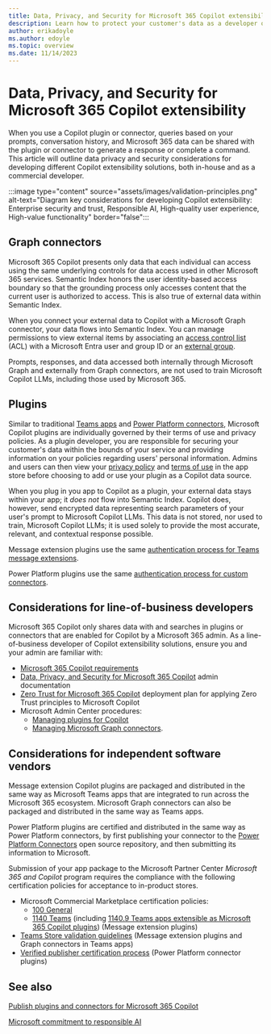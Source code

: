 ```yaml
---
title: Data, Privacy, and Security for Microsoft 365 Copilot extensibility
description: Learn how to protect your customer's data as a developer of Microsoft 365 Copilot extensibility solutions
author: erikadoyle
ms.author: edoyle
ms.topic: overview
ms.date: 11/14/2023
---
```


# Data, Privacy, and Security for Microsoft 365 Copilot extensibility

When you use a Copilot plugin or connector, queries based on your prompts, conversation history, and Microsoft 365 data can be shared with the plugin or connector to generate a response or complete a command. This article will outline data privacy and security considerations for developing different Copilot extensibility solutions, both in-house and as a commercial developer.

:::image type="content" source="assets/images/validation-principles.png" alt-text="Diagram key considerations for developing Copilot extensibility: Enterprise security and trust, Responsible AI, High-quality user experience, High-value functionality" border="false":::

## Graph connectors

Microsoft 365 Copilot presents only data that each individual can access using the same underlying controls for data access used in other Microsoft 365 services. Semantic Index honors the user identity-based access boundary so that the grounding process only accesses content that the current user is authorized to access. This is also true of external data within Semantic Index.

When you connect your external data to Copilot with a Microsoft Graph connector, your data flows into Semantic Index. You can manage permissions to view external items by associating an [access control list](/graph/connecting-external-content-manage-items?branch=main#access-control-list) (ACL) with a Microsoft Entra user and group ID or an [external group](/graph/connecting-external-content-external-groups?context=/microsoft-365-copilot/extensibility/context).

Prompts, responses, and data accessed both internally through Microsoft Graph and externally from Graph connectors, are not used to train Microsoft Copilot LLMs, including those used by Microsoft 365.

## Plugins

Similar to traditional [Teams apps](/microsoftteams/platform/concepts/deploy-and-publish/appsource/prepare/teams-store-validation-guidelines#privacy-policy) and [Power Platform connectors](/connectors/custom-connectors/certification-submission#step-4b-product-or-end-service-metadata), Microsoft Copilot plugins are individually governed by their terms of use and privacy policies. As a plugin developer, you are responsible for securing your customer's data within the bounds of your service and providing information on your policies regarding users' personal information. Admins and users can then view your [privacy policy](/microsoftteams/platform/concepts/deploy-and-publish/appsource/prepare/teams-store-validation-guidelines#privacy-policy) and [terms of use](/microsoftteams/platform/concepts/deploy-and-publish/appsource/prepare/teams-store-validation-guidelines#terms-of-use) in the app store before choosing to add or use your plugin as a Copilot data source.

When you plug in you app to Copilot as a plugin, your external data stays within your app; it *does not* flow into Semantic Index. Copilot does, however, send encrypted data representing search parameters of your user's prompt to Microsoft Copilot LLMs. This data is not stored, nor used to train, Microsoft Copilot LLMs; it is used solely to provide the most accurate, relevant, and contextual response possible.

Message extension plugins use the same [authentication process for Teams message extensions](/microsoftteams/platform/bots/how-to/authentication/bot-sso-overview).

Power Platform plugins use the same [authentication process for custom connectors](/connectors/custom-connectors/azure-active-directory-authentication).

## Considerations for line-of-business developers

Microsoft 365 Copilot only shares data with and searches in plugins or connectors that are enabled for Copilot by a Microsoft 365 admin. As a line-of-business developer of Copilot extensibility solutions, ensure you and your admin are familiar with:

- [Microsoft 365 Copilot requirements](/microsoft-365-copilot/microsoft-365-copilot-requirements)
- [Data, Privacy, and Security for Microsoft 365 Copilot](/microsoft-365-copilot/microsoft-365-copilot-privacy) admin documentation
- [Zero Trust for Microsoft 365 Copilot](/security/zero-trust/zero-trust-tech-illus#zero-trust-for-microsoft-365-copilot) deployment plan for applying Zero Trust principles to Microsoft Copilot
- Microsoft Admin Center procedures:
  - [Managing plugins for Copilot](/microsoft-365/admin/manage/manage-plugins-for-copilot-in-integrated-apps)
  - [Managing Microsoft Graph connectors](/microsoftsearch/connectors-overview).

## Considerations for independent software vendors

Message extension Copilot plugins are packaged and distributed in the same way as Microsoft Teams apps that are integrated to run across the Microsoft 365 ecosystem. Microsoft Graph connectors can also be packaged and distributed in the same way as Teams apps.

Power Platform plugins are certified and distributed in the same way as Power Platform connectors, by first publishing your connector to the [Power Platform Connectors](https://github.com/microsoft/PowerPlatformConnectors) open source repository, and then submitting its information to Microsoft.

Submission of your app package to the Microsoft Partner Center *Microsoft 365 and Copilot* program requires the compliance with the following certification policies for acceptance to in-product stores.

- Microsoft Commercial Marketplace certification policies:
  - [100 General](/marketplace/certification-policies#100-general)
  - [1140 Teams](/legal/marketplace/certification-policies#1140-teams) (including [1140.9 Teams apps extensible as Microsoft 365 Copilot plugins](/legal/marketplace/certification-policies#1140-teams)) (Message extension plugins)
- [Teams Store validation guidelines](/microsoftteams/platform/concepts/deploy-and-publish/appsource/prepare/teams-store-validation-guidelines) (Message extension plugins and Graph connectors in Teams apps)
- [Verified publisher certification process](/connectors/custom-connectors/certification-submission) (Power Platform connector plugins)

## See also

[Publish plugins and connectors for Microsoft 365 Copilot](publish.md)

[Microsoft commitment to responsible AI](https://www.microsoft.com/ai/responsible-ai)
